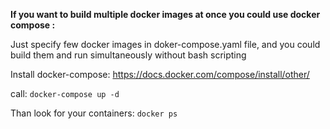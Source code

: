 **If you want to build multiple docker images at once you could use docker compose :**

Just specify few docker images in doker-compose.yaml file, and you could build them and run simultaneously without bash scripting

Install docker-compose: https://docs.docker.com/compose/install/other/

call: `docker-compose up -d`

Than look for your containers: `docker ps`
